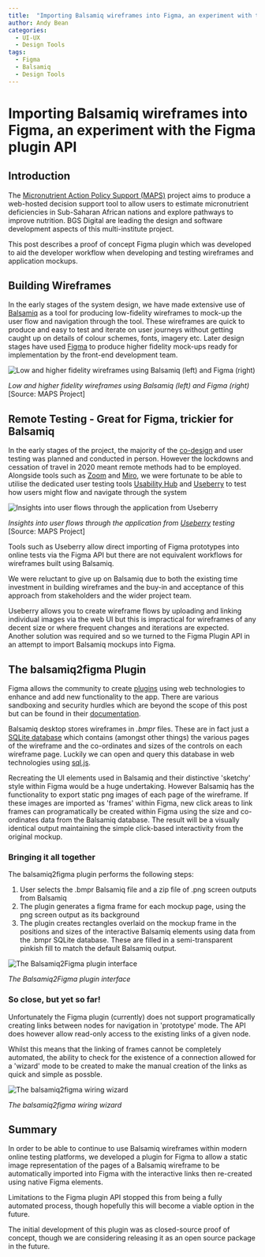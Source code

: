 ```yaml
---
title:  "Importing Balsamiq wireframes into Figma, an experiment with the Figma plugin API"
author: Andy Bean
categories:
  - UI-UX
  - Design Tools
tags:
  - Figma
  - Balsamiq
  - Design Tools
---
```


# Importing Balsamiq wireframes into Figma, an experiment with the Figma plugin API

## Introduction
The [Micronutrient Action Policy Support (MAPS)](https://micronutrient.support) project aims to produce a web-hosted decision support tool to allow users to estimate micronutrient deficiencies in Sub-Saharan African nations and explore pathways to improve nutrition.  BGS Digital are leading the design and software development aspects of this multi-institute project.

This post describes a proof of concept Figma plugin which was developed to aid the developer workflow when developing and testing wireframes and application mockups.

## Building Wireframes

In the early stages of the system design, we have made extensive use of [Balsamiq](https://balsamiq.com/wireframes/) as a tool for producing low-fidelity wireframes to mock-up the user flow and navigation through the tool.  These wireframes are quick to produce and easy to test and iterate on user journeys without getting caught up on details of colour schemes, fonts, imagery etc.  Later design stages have used [Figma](https://www.figma.com/) to produce higher fidelity mock-ups ready for implementation by the front-end development team.

![Low and higher fidelity wireframes using Balsamiq (left) and Figma (right)](../../assets/images/2021-08-11-balsamiq_to_figma/wireframes.png)

*Low and higher fidelity wireframes using Balsamiq (left) and Figma (right)* [Source: MAPS Project]

## Remote Testing - Great for Figma, trickier for Balsamiq

In the early stages of the project, the majority of the [co-design](https://micronutrient.support/co-design/) and user testing was planned and conducted in person.  However the lockdowns and cessation of travel in 2020 meant remote methods had to be employed.  Alongside tools such as [Zoom](https://zoom.us/) and [Miro](https://miro.com/login/), we were fortunate to be able to utilise the dedicated user testing tools [Usability Hub](https://usabilityhub.com/) and [Useberry](https://www.useberry.com/) to test how users might flow and navigate through the system

![Insights into user flows through the application from Useberry](../../assets/images/2021-08-11-balsamiq_to_figma/useberry.png)

*Insights into user flows through the application from [Useberry](https://www.useberry.com/) testing* [Source: MAPS Project]

Tools such as Useberry allow direct importing of Figma prototypes into online tests via the Figma API but there are not equivalent workflows for wireframes built using Balsamiq.

We were reluctant to give up on Balsamiq due to both the existing time investment in building wireframes and the buy-in and acceptance of this approach from stakeholders and the wider project team.

Useberry allows you to create wireframe flows by uploading and linking individual images via the web UI but this is impractical for wireframes of any decent size or where frequent changes and iterations are expected.  Another solution was required and so we turned to the Figma Plugin API in an attempt to import Balsamiq mockups into Figma.

## The balsamiq2figma Plugin

Figma allows the community to create [plugins](https://www.figma.com/community) using web technologies to enhance and add new functionality to the app.  There are various sandboxing and security hurdles which are beyond the scope of this post but can be found in their [documentation](https://www.figma.com/plugin-docs/how-plugins-run/).

Balsamiq desktop stores wireframes in *.bmpr* files.  These are in fact just a [SQLite database](https://balsamiq.com/wireframes/cloud/docs/bmpr-format/) which contains (amongst other things) the various pages of the wireframe and the co-ordinates and sizes of the controls on each wireframe page.  Luckily we can open and query this database in web technologies using [sql.js](https://github.com/sql-js/sql.js/).

Recreating the UI elements used in Balsamiq and their distinctive 'sketchy' style within Figma would be a huge undertaking. However Balsamiq has the functionality to export static png images of each page of the wireframe.  If these images are imported as 'frames' within Figma, new click areas to link frames can programatically be created within Figma using the size and co-ordinates data from the Balsamiq database.  The result will be a visually identical output maintaining the simple click-based interactivity from the original mockup.

### Bringing it all together

The balsamiq2figma plugin performs the following steps:

1. User selects the .bmpr Balsamiq file and a zip file of .png screen outputs from Balsamiq
2. The plugin generates a figma frame for each mockup page, using the png screen output as its background
3. The plugin creates rectangles overlaid on the mockup frame in the positions and sizes of the interactive Balsamiq elements using data from the .bmpr SQLite database.  These are filled in a semi-transparent pinkish fill to match the default Balsamiq output.

![The Balsamiq2Figma plugin interface](../../assets/images/2021-08-11-balsamiq_to_figma/balsamiq2figma.png)

*The Balsamiq2Figma plugin interface* 

### So close, but yet so far!

Unfortunately the Figma plugin (currently) does not support programatically creating links between nodes for navigation in 'prototype' mode.  The API does however allow read-only access to the existing links of a given node.

Whilst this means that the linking of frames cannot be completely automated, the ability to check for the existence of a connection allowed for a 'wizard' mode to be created to make the manual creation of the links as quick and simple as possble.

![The balsamiq2figma wiring wizard](../../assets/images/2021-08-11-balsamiq_to_figma/wiring.gif)

*The balsamiq2figma wiring wizard* 

## Summary

In order to be able to continue to use Balsamiq wireframes within modern online testing platforms, we developed a plugin for Figma to allow a static image representation of the pages of a Balsamiq wireframe to be automatically imported into Figma with the interactive links then re-created using native Figma elements.

Limitations to the Figma plugin API stopped this from being a fully automated process, though hopefully this will become a viable option in the future.

The initial development of this plugin was as closed-source proof of concept, though we are considering releasing it as an open source package in the future.
